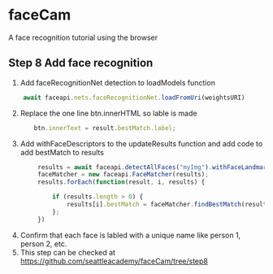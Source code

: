 # faceCam
A face recognition tutorial using the browser
## Step 8 Add face recognition
1.  Add faceRecognitionNet detection to loadModels function
```javascript
	await faceapi.nets.faceRecognitionNet.loadFromUri(weightsURI)
```
2.  Replace the one line btn.innerHTML so lable is made
 ```javascript  
		btn.innerText = result.bestMatch.label;
```
3.  Add withFaceDescriptors to the updateResults function and add code to add bestMatch to results
```javascript
        results = await faceapi.detectAllFaces("myImg").withFaceLandmarks().withFaceExpressions().withAgeAndGender().withFaceDescriptors();
        faceMatcher = new faceapi.FaceMatcher(results);
        results.forEach(function(result, i, results) {

            if (results.length > 0) {
                results[i].bestMatch = faceMatcher.findBestMatch(result.descriptor)
            };
        })
````
4. Confirm that each face is labled with a unique name like person 1, person 2, etc.
5. This step can be checked at https://github.com/seattleacademy/faceCam/tree/step8

